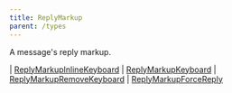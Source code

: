 ```yaml
---
title: ReplyMarkup
parent: /types
---
```


A message's reply markup.

<div class="font-mono whitespace-pre"><span class="opacity-50">|</span> <a href="/gh/types/replymarkupinlinekeyboard"  >ReplyMarkupInlineKeyboard</a>
<span class="opacity-50">|</span> <a href="/gh/types/replymarkupkeyboard"  >ReplyMarkupKeyboard</a>
<span class="opacity-50">|</span> <a href="/gh/types/replymarkupremovekeyboard"  >ReplyMarkupRemoveKeyboard</a>
<span class="opacity-50">|</span> <a href="/gh/types/replymarkupforcereply"  >ReplyMarkupForceReply</a></div>

